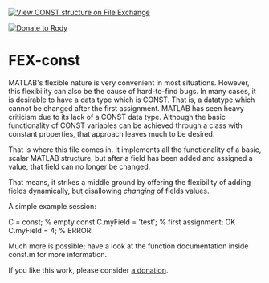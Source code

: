 [![View CONST structure on File Exchange](https://www.mathworks.com/matlabcentral/images/matlab-file-exchange.svg)](https://www.mathworks.com/matlabcentral/fileexchange/45636-const-structure)

[![Donate to Rody](https://i.stack.imgur.com/bneea.png)](https://www.paypal.com/cgi-bin/webscr?cmd=_s-xclick&hosted_button_id=4M7RMVNMKAXXQ&source=url)

# FEX-const

MATLAB's flexible nature is very convenient in most situations. However, this flexibility can also be the cause of hard-to-find bugs.
In many cases, it is desirable to have a data type which is CONST. That is, a datatype which cannot be changed after the first assignment. MATLAB has seen heavy criticism due to its lack of a CONST data type. Although the basic functionality of CONST variables can be achieved through a class with constant properties, that approach leaves much to be desired.

That is where this file comes in. It implements all the functionality of a basic, scalar MATLAB structure, but after a field has been added and assigned a value, that field can no longer be changed.

That means, it strikes a middle ground by offering the flexibility of adding fields dynamically, but disallowing *changing* of fields values.

A simple example session:

C = const; % empty const
C.myField = 'test'; % first assignment; OK
C.myField = 4; % ERROR!

Much more is possible; have a look at the function documentation inside const.m for more information.

If you like this work, please consider [a donation](https://www.paypal.com/cgi-bin/webscr?cmd=_s-xclick&hosted_button_id=4M7RMVNMKAXXQ&source=url).

